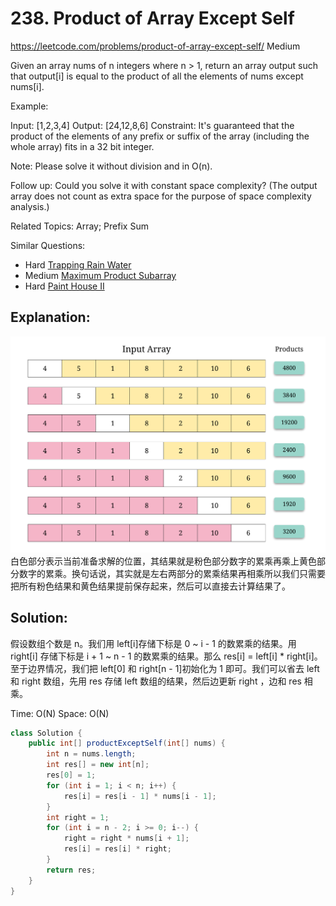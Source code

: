 # 238. Product of Array Except Self
<https://leetcode.com/problems/product-of-array-except-self/>
Medium

Given an array nums of n integers where n > 1,  return an array output such that output[i] is equal to the product of all the elements of nums except nums[i].

Example:

Input:  [1,2,3,4]
Output: [24,12,8,6]
Constraint: It's guaranteed that the product of the elements of any prefix or suffix of the array (including the whole array) fits in a 32 bit integer.

Note: Please solve it without division and in O(n).

Follow up:
Could you solve it with constant space complexity? (The output array does not count as extra space for the purpose of space complexity analysis.)

Related Topics: Array; Prefix Sum

Similar Questions: 
* Hard [Trapping Rain Water](https://leetcode.com/problems/trapping-rain-water/)
* Medium [Maximum Product Subarray](https://leetcode.com/problems/maximum-product-subarray/)
* Hard [Paint House II](https://leetcode.com/problems/paint-house-ii/)

## Explanation: 
![alt text](../resources/238_2.png)
白色部分表示当前准备求解的位置，其结果就是粉色部分数字的累乘再乘上黄色部分数字的累乘。换句话说，其实就是左右两部分的累乘结果再相乘所以我们只需要把所有粉色结果和黄色结果提前保存起来，然后可以直接去计算结果了。
## Solution: 

假设数组个数是 n。我们用 left[i]存储下标是 0 ~ i - 1 的数累乘的结果。用 right[i] 存储下标是 i + 1 ~ n - 1 的数累乘的结果。那么 res[i] = left[i] * right[i]。至于边界情况，我们把 left[0] 和 right[n - 1]初始化为 1 即可。我们可以省去 left 和 right 数组，先用 res 存储 left 数组的结果，然后边更新 right ，边和 res 相乘。

Time: O(N)
Space: O(N)

```java
class Solution {
    public int[] productExceptSelf(int[] nums) {
        int n = nums.length;
        int res[] = new int[n];
        res[0] = 1;
        for (int i = 1; i < n; i++) {
            res[i] = res[i - 1] * nums[i - 1];
        }
        int right = 1;
        for (int i = n - 2; i >= 0; i--) {
            right = right * nums[i + 1];
            res[i] = res[i] * right;
        }
        return res;
    }
}
```